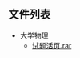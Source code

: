 

## 文件列表

- 大学物理
    - [试题活页.rar](https://gitee.com/wisfly/NEU-RSE-Courses/raw/master/大学物理/试题活页.rar)

